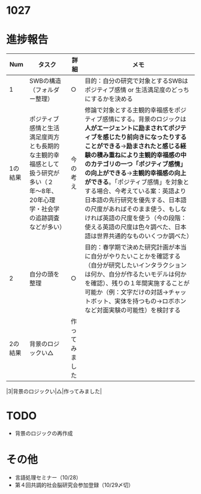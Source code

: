 # 1027

# 進捗報告
|Num|タスク|詳細|メモ|
|----|----|----|----|
|1|SWBの構造（フォルダー整理）|○|目的：自分の研究で対象とするSWBはポジティブ感情 or 生活満足度のどっちにするかを決める|
|1の結果|ポジティブ感情と生活満足度両方とも長期的な主観的幸福感として扱う研究が多い（２年〜8年、20年心理学・社会学の追跡調査などが多い） |今の考え|修論で対象とする主観的幸福感をポジティブ感情にする。背景のロジックは**人がエージェントに励まされてポジティブを感じたり前向きになったりすることができる**→**励まされたと感じる経験の積み重ねにより主観的幸福感の中のカテゴリの一つ「ポジティブ感情」の向上ができる**→**主観的幸福感の向上ができる**。「ポジティブ感情」を対象とする場合、今考えている案：英語より日本語の先行研究を優先する、日本語の尺度があればそのまま使う、もしなければ英語の尺度を使う（今の段階：使える英語の尺度は色々調べた、日本語は世界共通的なものいくつか調べた）|
|2|自分の頭を整理|○|目的：春学期で決めた研究計画が本当に自分がやりたいことかを確認する（自分が研究したいインタラクションは何か、自分が作るたいモデルは何かを確認）、残りの１年間実施することが可能か（例：文字だけの対話→チャットボット、実体を持つもの→ロボホンなど対面実験の可能性）を検討する|
|2の結果|背景のロジックい△|作ってみました|

|3|背景のロジックい|△|作ってみました|

# TODO
- 背景のロジックの再作成

# その他
- 言語処理セミナー（10/28）
- 第４回共調的社会脳研究会参加登録（10/29〆切）
